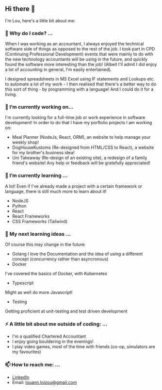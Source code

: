 ## Hi there 👋
I'm Lou, here's a little bit about me:

### 💬 Why do I code? ...

When I was working as an accountant, I always enjoyed the technical software side of things as opposed to the rest of the job. 
I took part in CPD (Continuing Professional Development) events that were mainly to do with the new technology accountants will be using in the future, and quickly found the software more interesting than the job! (Albeit I'll admit I did enjoy a lot of accounting in general, I'm easily entertained). 

I designed spreadsheets in MS Excel using IF statements and Lookups etc. to automate a lot of my work - I then realised that there's a better way to do this sort of thing - by programming with a language! And I could do it for a living.

### 🔭 I’m currently working on...
I'm currently looking for a full-time job or work experience in software development! 
In order to do that I have my porftolio projects I am working on: 
- Meal Planner (NodeJs, React, ORM), an website to help manage your weekly shop!
- DogHouseKustoms (Re-designed from HTML/CSS to React), a website for my brother's business idea!
- Uni Takeaway (Re-design of an existing site), a redesign of a family friend's website!
Any help or feedback will be gratefully appreciated!

### 🌱 I’m currently learning ...
A lot! Even if I've already made a project with a certain framework or language, there is still much more to learn about it!
- NodeJS 
- Python
- React
- React Frameworks
- CSS Frameworks (Tailwind)

### 🤔 My next learning ideas ...
Of course this may change in the future:
- Golang 
I love the Documentation and the idea of using a different concept (concurrency rather than asyncronous)
- Docker 

I've covered the basics of Docker, with Kubernetes
- Typescript 

Might as well do more Javascript!
- Testing 

Getting proficient at unit-testing and test driven development

### ⚡ A little bit about me outside of coding: ...
- I'm a qualified Chartered Accountant
- I enjoy going bouldering in the evenings!
- I play video games, most of the time with friends (co-op, simulators are my favourites)

### 📫 How to reach me: ...
- [LinkedIn](https://www.linkedin.com/in/louann-loizou/)
- Email: louann.loizou@gmail.com
